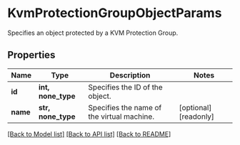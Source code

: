 # KvmProtectionGroupObjectParams

Specifies an object protected by a KVM Protection Group.

## Properties
Name | Type | Description | Notes
------------ | ------------- | ------------- | -------------
**id** | **int, none_type** | Specifies the ID of the object. | 
**name** | **str, none_type** | Specifies the name of the virtual machine. | [optional] [readonly] 

[[Back to Model list]](../README.md#documentation-for-models) [[Back to API list]](../README.md#documentation-for-api-endpoints) [[Back to README]](../README.md)



